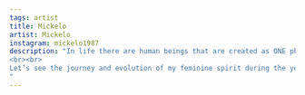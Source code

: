 ```yaml
---
tags: artist
title: Mickelo
artist: Mickelo
instagram: mickelo1987 
description: "In life there are human beings that are created as ONE physical entity with TWO spirits living inside...
<br><br>
Let’s see the journey and evolution of my feminine spirit during the year of 2020...
"
---
```

